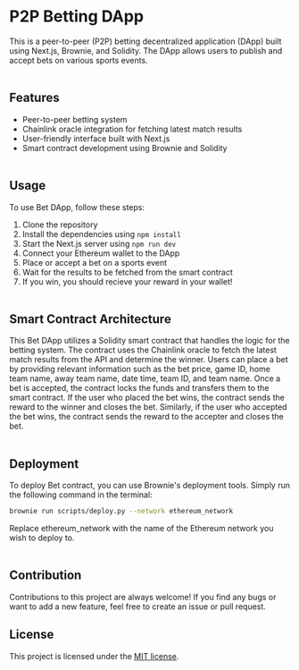 # P2P Betting DApp

This is a peer-to-peer (P2P) betting decentralized application (DApp) built using Next.js, Brownie, and Solidity. The DApp allows users to publish and accept bets on various sports events.<br/><br/>


## Features
- Peer-to-peer betting system
- Chainlink oracle integration for fetching latest match results
- User-friendly interface built with Next.js
- Smart contract development using Brownie and Solidity<br/><br/>


## Usage
To use Bet DApp, follow these steps:

1. Clone the repository
2. Install the dependencies using `npm install`
3. Start the Next.js server using `npm run dev`
4. Connect your Ethereum wallet to the DApp
5. Place or accept a bet on a sports event
6. Wait for the results to be fetched from the smart contract
7. If you win, you should recieve your reward in your wallet!<br/><br/>


## Smart Contract Architecture
This Bet DApp utilizes a Solidity smart contract that handles the logic for the betting system. The contract uses the Chainlink oracle to fetch the latest match results from the API and determine the winner. Users can place a bet by providing relevant information such as the bet price, game ID, home team name, away team name, date time, team ID, and team name. Once a bet is accepted, the contract locks the funds and transfers them to the smart contract. If the user who placed the bet wins, the contract sends the reward to the winner and closes the bet. Similarly, if the user who accepted the bet wins, the contract sends the reward to the accepter and closes the bet.<br/><br/>


## Deployment
To deploy Bet contract, you can use Brownie's deployment tools. Simply run the following command in the terminal:

```bash
brownie run scripts/deploy.py --network ethereum_network
```

Replace ethereum_network with the name of the Ethereum network you wish to deploy to.<br/><br/>


## Contribution
Contributions to this project are always welcome! If you find any bugs or want to add a new feature, feel free to create an issue or pull request.


## License
This project is licensed under the [MIT license](LICENSE).
